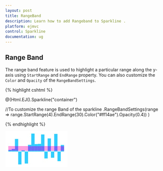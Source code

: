 ```yaml
---
layout: post
title: RangeBand
description: Learn how to add Rangeband to Sparkline .
platform: ejmvc
control: Sparkline
documentation: ug
---
```


## Range Band  

The range band feature is used to highlight a particular range along the y-axis using `StartRange` and `EndRange` property. You can also customize the `Color` and `Opacity` of the `RangeBandSettings`. 

{% highlight cshtml %}

@(Html.EJ().Sparkline("container")

 //To customize the range Band of the sparkline
  .RangeBandSettings(range => range.StartRange(4).EndRange(30).Color("#ff14ae").Opacity(0.4))
 )


{% endhighlight %}

![](Range-Band_images/Range-Band_img1.png)

